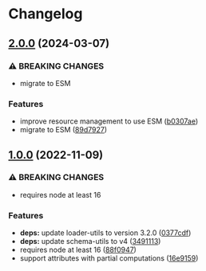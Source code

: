 # Changelog

## [2.0.0](https://github.com/marcalexiei/ractive-html-loader/compare/v1.0.0...v2.0.0) (2024-03-07)


### ⚠ BREAKING CHANGES

* migrate to ESM

### Features

* improve resource management to use ESM ([b0307ae](https://github.com/marcalexiei/ractive-html-loader/commit/b0307aecf878453f2def3d01097ad613b77e90c2))
* migrate to ESM ([89d7927](https://github.com/marcalexiei/ractive-html-loader/commit/89d79270da716583409cd674b3e82e1dc889473a))

## [1.0.0](https://github.com/marcalexiei/ractive-html-loader/compare/v0.0.5...v1.0.0) (2022-11-09)


### ⚠ BREAKING CHANGES

* requires node at least 16

### Features

* **deps:** update loader-utils to version 3.2.0 ([0377cdf](https://github.com/marcalexiei/ractive-html-loader/commit/0377cdfc67b50b501d7c0d4a0a168b2901ca72ef))
* **deps:** update schema-utils to v4 ([3491113](https://github.com/marcalexiei/ractive-html-loader/commit/3491113a8dc92f85d6102da6661900d7cdbc499a))
* requires node at least 16 ([88f0947](https://github.com/marcalexiei/ractive-html-loader/commit/88f0947a9f9ef4d42bafe3e2192b70056d2ba87b))
* support attributes with partial computations ([16e9159](https://github.com/marcalexiei/ractive-html-loader/commit/16e9159795d1fe62f794c1af30c1d5b4bc886ed0))
